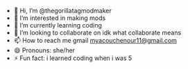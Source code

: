 - 👋 Hi, I’m @thegorillatagmodmaker
- 👀 I’m interested in making mods
- 🌱 I’m currently learning coding
- 💞️ I’m looking to collaborate on idk what collaborate means
- 📫 How to reach me gmail myacouchenour11@gmail.com
- 😄 Pronouns: she/her
- ⚡ Fun fact: i learned coding when i was 5

<!---
thegorillatagmodmaker/thegorillatagmodmaker is a ✨ special ✨ repository because its `README.md` (this file) appears on your GitHub profile.
You can click the Preview link to take a look at your changes.
--->
